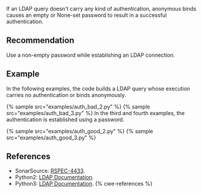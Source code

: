 If an LDAP query doesn't carry any kind of authentication, anonymous binds causes an empty or None-set password to result in a successful authentication.


## Recommendation
Use a non-empty password while establishing an LDAP connection.


## Example
In the following examples, the code builds a LDAP query whose execution carries no authentication or binds anonymously.

{% sample src="examples/auth_bad_2.py" %}
{% sample src="examples/auth_bad_3.py" %}
In the third and fourth examples, the authentication is established using a password.

{% sample src="examples/auth_good_2.py" %}
{% sample src="examples/auth_good_3.py" %}

## References
* SonarSource: [RSPEC-4433](https://rules.sonarsource.com/python/type/Vulnerability/RSPEC-4433).
* Python2: [LDAP Documentation](https://www.python-ldap.org/en/python-ldap-3.3.0/reference/ldap.html).
* Python3: [LDAP Documentation](https://ldap3.readthedocs.io/en/latest/).
{% cwe-references %}
